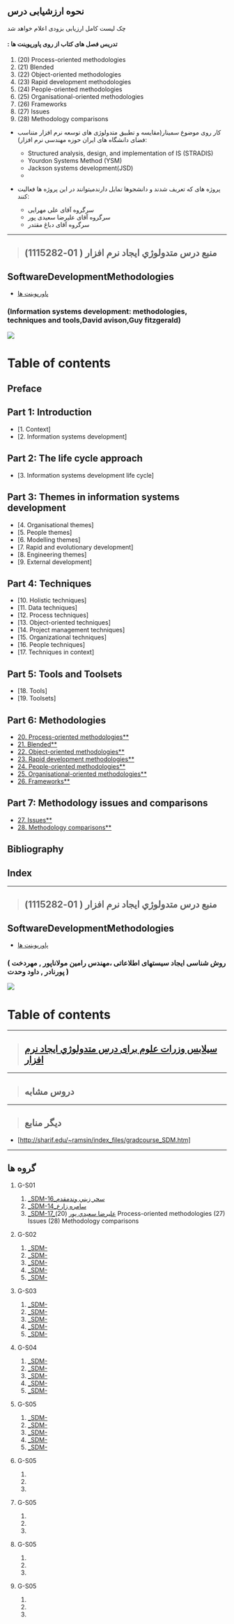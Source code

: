## نحوه ارزشیابی درس

چک لیست کامل ارزیابی بزودی اعلام خواهد شد
 
#### :   تدریس فصل های کتاب از روی پاورپوینت ها 
1. (20) Process-oriented methodologies
1. (21) Blended
1. (22) Object-oriented methodologies
1. (23) Rapid development methodologies
1. (24) People-oriented methodologies
1. (25) Organisational-oriented methodologies
1. (26) Frameworks
1. (27) Issues
1. (28) Methodology comparisons
    
-	کار روی موضوع سمینار(مقایسه و تطبیق متدولوژی های توسعه نرم افزار متناسب فضای دانشگاه های ایران حوزه مهندسی نرم افزار):
    -	Structured analysis, design, and implementation of IS (STRADIS)
    -	Yourdon Systems Method (YSM)
    -	Jackson systems development(JSD)
    -	


- پروژه های که تعریف شدند و دانشجوها تمایل دارندمیتوانند در این پروژه ها فعالیت کنند:
    
    -	سرگروه آقای علی مهرایی
    -	سرگروه آقای علیرضا سعیدی پور
    -	سرگروه آقای دباغ مقتدر

---------------
>## (منبع درس متدولوژي ايجاد نرم افزار ( 01-1115282


## SoftwareDevelopmentMethodologies

- [پاورپوینت ها](http://web.fsktm.um.edu.my/~salimah/wmga6315.htm)
    
###    (Information systems development: methodologies, techniques and tools,David avison,Guy fitzgerald)

<a href=""><img src="https://github.com/AliRazavi-edu/PNU_3991/blob/master/_Image/Information%20systems%20development%20methodologies%2C%20techniques%20and%20tools.png"> </a>
# Table of contents
## Preface
## Part 1: Introduction
- [1. Context]
- [2. Information systems development]

## Part 2: The life cycle approach
- [3. Information systems development life cycle]

## Part 3: Themes in information systems development
- [4. Organisational themes]
- [5. People themes]
- [6. Modelling themes]
- [7. Rapid and evolutionary development]
- [8. Engineering themes]
- [9. External development]

## Part 4: Techniques
- [10. Holistic techniques]
- [11. Data techniques]
- [12. Process techniques]
- [13. Object-oriented techniques]
- [14. Project management techniques]
- [15. Organizational techniques]
- [16. People techniques]
- [17. Techniques in context]

## Part 5: Tools and Toolsets
- [18. Tools]
- [19. Toolsets]

## Part 6: Methodologies
- [20. Process-oriented methodologies**]()
- [21. Blended**]()
- [22. Object-oriented methodologies**]()
- [23. Rapid development methodologies**]()
- [24. People-oriented methodologies**](https://slideplayer.com/slide/12834077/)
- [25. Organisational-oriented methodologies**]()
- [26. Frameworks**]()

## Part 7: Methodology issues and comparisons
- [27. Issues**]()
- [28. Methodology comparisons**]()

## Bibliography

## Index 

--------------

>## (منبع درس متدولوژي ايجاد نرم افزار ( 01-1115282


## SoftwareDevelopmentMethodologies

- [پاورپوینت ها](http://web.fsktm.um.edu.my/~salimah/wmga6315.htm)
    
 
###    ( روش شناسی ایجاد سیستهای اطلاعاتی ،مهندس رامین مولاناپور , مهردخت پورنادر , داود وحدت  )

<a href=""><img src="https://github.com/AliRazavi-edu/PNU_3991/blob/master/_Image/Information%20systems%20development%20methodologies%2C%20techniques%20and%20tools1.png"> </a>
# Table of contents
--------------

>## [سیلابس وزرات علوم برای درس  متدولوژي ايجاد نرم افزار](https://github.com/AliRazavi-edu/PNU_3991/blob/master/_Syllabus/Educ_1140_0_Metheod.pdf)  

--------------

>## دروس مشابه

-----------

> ## دیگر منابع
- [http://sharif.edu/~ramsin/index_files/gradcourse_SDM.htm]

---------------
## گروه ها

1. G-S01
    1. [_SDM-16_سحر زيني وندمقدم](https://github.com/AliRazavi-edu/PNU_3991/tree/master/_MSc/SoftwareDevelopmentMethodologies/16_%D8%B3%D8%AD%D8%B1%20%D8%B2%D9%8A%D9%86%D9%8A%20%D9%88%D9%86%D8%AF%D9%85%D9%82%D8%AF%D9%85)     
    1. [_SDM-14_سامره زارع](https://github.com/AliRazavi-edu/PNU_3991/tree/master/_MSc/SoftwareDevelopmentMethodologies/14_%D8%B3%D8%A7%D9%85%D8%B1%D9%87%20%D8%B2%D8%A7%D8%B1%D8%B9)    
    1. [_SDM-17_عليرضا سعيدي پور](https://github.com/AliRazavi-edu/PNU_3991/tree/master/_MSc/SoftwareDevelopmentMethodologies/17_%D8%B9%D9%84%D9%8A%D8%B1%D8%B6%D8%A7%20%D8%B3%D8%B9%D9%8A%D8%AF%D9%8A%20%D9%BE%D9%88%D8%B1) 
    (20) Process-oriented methodologies
    (27) Issues
    (28) Methodology comparisons
2. G-S02
    1. [_SDM-]()    
    1. [_SDM-]()    
    1. [_SDM-]()    
    1. [_SDM-]() 
    1. [_SDM-]()    
   
3. G-S03
    1. [_SDM-]()    
    1. [_SDM-]()    
    1. [_SDM-]()    
    1. [_SDM-]() 
    1. [_SDM-]()    
   
4. G-S04
    1. [_SDM-]()    
    1. [_SDM-]()    
    1. [_SDM-]()    
    1. [_SDM-]() 
    1. [_SDM-]()
    
5. G-S05
    1. [_SDM-]()    
    1. [_SDM-]()    
    1. [_SDM-]()    
    1. [_SDM-]() 
    1. [_SDM-]()
5. G-S05
    1. []()    
    1. []()    
    1. []()    
5. G-S05
    1. []()    
    1. []()    
    1. []()    
5. G-S05
    1. []()    
    1. []()    
    1. []()    
5. G-S05
    1. []()    
    1. []()    
    1. []()    
        



